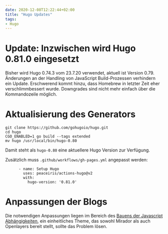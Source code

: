 ```yaml
---
date: 2020-12-08T12:22:44+02:00
title: "Hugo Updates"
tags:
- Hugo
---
```


# Update: Inzwischen wird Hugo 0.81.0 eingesetzt

Bisher wird Hugo 0.74.3 vom 23.7.20 verwendet, aktuell ist Version 0.79. Änderungen an der Handling von JavaScript Build-Prozessen verhindern ein Update. Erschwerend kommt hinzu, dass Homebrew in letzter Zeit eher verschlimmbessert wurde. Downgrades sind nicht mehr einfach über die Kommandozeile möglich.

<!--more-->

# Aktualisierung des Generators

```
git clone https://github.com/gohugoio/hugo.git
cd hugo
CGO_ENABLED=1 go build --tags extended
mv hugo /usr/local/bin/hugo-0.80
```

Damit steht als `hugo-0.80` eine aktuellere Hugo Version zur Verfügung.

Zusätzlich muss `.github/workflows/gh-pages.yml` angepasst werden:

```
      - name: Setup Hugo
        uses: peaceiris/actions-hugo@v2
        with:
          hugo-version: '0.81.0'
```

# Anpassungen der Blogs

Die notwendigen Anpassungen liegen im Bereich des [Bauens der Javascript Abhängigkeiten](https://gohugo.io/hugo-pipes/js/), ein einheitliches Theme, das sowohl Mirador als auch Openlayers bereit stellt, sollte das Problem lösen.
